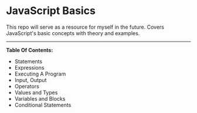# JavaScript Basics

This repo will serve as a resource for myself in the future. Covers JavaScript's basic concepts with theory and examples.

***

__Table Of Contents:__

* Statements 
* Expressions
* Executing A Program
* Input, Output
* Operators
* Values and Types
* Variables and Blocks
* Conditional Statements